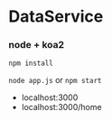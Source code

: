 # DataService
### node + koa2

`npm install`

`node app.js` or `npm start`

- localhost:3000
- localhost:3000/home
